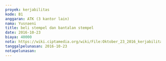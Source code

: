 ```yaml
---
proyek: kerjabilitas
kode: B1
anggaran: ATK (3 kantor lain)
nama: Yusnaeni
title: beli stempel dan bantalan stempel
date: 2016-10-23
biaya: 40000
nota: https://wiki.ciptamedia.org/wiki/File:Oktober_23_2016_kerjabilitas_B1_stempel_dan_bantalan_stempel_neni.jpg
tanggalpelunasan: 2016-10-23
notapelunasan:
---
```

